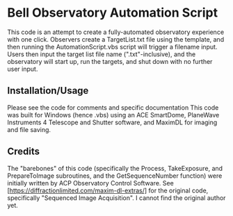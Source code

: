 # Bell Observatory Automation Script
This code is an attempt to create a fully-automated observatory experience with one click.
Observers create a TargetList.txt file using the template, and then running the AutomationScript.vbs script will trigger a filename input.
Users then input the target list file name (".txt"-inclusive), and the observatory will start up, run the targets, and shut down with no further user input.
## Installation/Usage
Please see the code for comments and specific documentation
This code was built for Windows (hence .vbs) using an ACE SmartDome, PlaneWave Instruments 4 Telescope and Shutter software, and MaximDL for imaging and file saving.
## Credits
The "barebones" of this code (specifically the Process, TakeExposure, and PrepareToImage subroutines, and the GetSequenceNumber function) were initially written by ACP Observatory Control Software.  See [https://diffractionlimited.com/maxim-dl-extras/] for the original code, specifically "Sequenced Image Acquisition".  I cannot find the original author yet.
